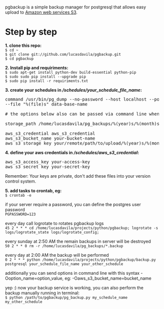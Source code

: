 pgbackup is a simple backup manager for postgresql that allows easy upload to [Amazon web services S3](http://aws.amazon.com/s3/).  

# Step by step

**1. clone this repo:**  
```$ cd ~```  
```$ git clone git://github.com/lucasdavila/pgbackup.git```  
```$ cd pgbackup```  
  
  
**2. Install pip and requiriments:**  
```$ sudo apt-get install python-dev build-essential python-pip```  
```$ sudo sudo pip install --upgrade pip```  
```$ sudo pip install -r requiriments.txt```  
  
  
**3. create your schedules in _/schedules/your_schedule_file_name_:**
<pre>command /usr/bin/pg_dump --no-password --host localhost --port 5432 --username "postgres" --format custom --blobs --verbose
--file "%(file)s" data-base-name

# the options below also can be passed via command line when the script backup.py is called (see step 5).  

storage_path /home/lucasdavila/pg_backups/%(year)s/%(month)s

aws_s3_credential aws_s3_credential
aws_s3_bucket_name your-bucket-name
aws_s3_storage_key your/remote/path/to/upload/%(year)s/%(month)s</pre>


**4. define your aws credentials in _/schedules/aws_s3_credential_:**
<pre>aws_s3_access_key your-access-key
aws_s3_secret_key your-secret-key</pre>

Remember: Your keys are private, don't add these files into your version control system.
  
  
**5. add tasks to crontab, eg:**  
```$ crontab -e```  

if your server require a password, you can define the postgres user password  
```PGPASSWORD=123```  

every day call logrotate to rotates pgbackup logs  
```45 2 * * * cd /home/lucasdavila/projects/python/pgbackup; logrotate -s logs/logrotate_state logs/logrotate_config;```  

every sunday at 2:50 AM the remain backups in server will be destroyed  
```50 2 * * 0 rm -r /home/lucasdavila/pg_backups/*.backup```

every day at 2:00 AM the backup will be performed  
```0 2 * * * python /home/lucasdavila/projects/python/pgbackup/backup.py postgresql your_schedule_file_name your_other_schedule```

additionally you can send options in command line with this syntax -Ooption_name=option_value, eg: -Oaws_s3_bucket_name=bucket_name

yep :) now your backup service is working,  you can also perform the backup manually running in terminal:  
 ```$ python /path/to/pgbackup/pg_backup.py my_schedule_name my_other_schedule```
